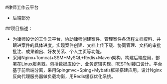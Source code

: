 #律师工作云平台
* 后端部分

##项目描述：
- 为律师设计的工作云平台，协助律师创建案件、管理案件各流程文档资料、并跟进案件的具体进度。实现案件创建、文档上传下载、协同管理、文档的审批批注、成果输出、好友关系、个人主页等功能。
- 采用Nginx+Tomcat+SSM+MySQL+Redis+Maven架构，构建后端应用，部署在Linux服务器。包括数据库设计、业务逻辑实现、RESTful接口设计。平台基于前后端分离，采用Spingmvc+Sping+Mybatis框架搭建应用，设计Nginx反向代理服务器做负载均衡，用Redis缓存优化系统。